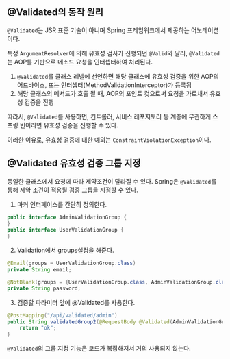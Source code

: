 ## @Validated의 동작 원리

`@Validated`는 JSR 표준 기술이 아니며 Spring 프레임워크에서 제공하는 어노테이션이다.


특정 `ArgumentResolver`에 의해 유효성 검사가 진행되던 `@Valid`와 달리,
`@Validated`는 AOP를 기반으로 메소드 요청을 인터셉터하여 처리된다.

1. `@Validated`를 클래스 레벨에 선언하면 해당 클래스에 유효성 검증을 위한 AOP의 어드바이스, 또는 인터셉터(MethodValidationInterceptor)가 등록됨
2. 해당 클래스의 메서드가 호출 될 때, AOP의 포인트 컷으로써 요청을 가로채서 유효성 검증을 진행


따라서, `@Validated`를 사용하면, 컨트롤러, 서비스 레포지토리 등 계층에 무관하게
스프링 빈이라면 유효성 검증을 진행할 수 있다.

이러한 이유로, 유효성 검증에 대한 예외는 `ConstraintViolationException`이다.




## @Validated 유효성 검증 그룹 지정

동일한 클래스에서 요청에 따라 제약조건이 달라질 수 있다.
Spring은 `@Validated`를 통해 제약 조건이 적용될 검증 그룹을 지정할 수 있다.

1. 마커 인터페이스를 간단히 정의한다.
```java
public interface AdminValidationGroup {
}
public interface UserValidationGroup {
}
```


2. Validation에서 groups설정을 해준다.
```java
@Email(groups = UserValidationGroup.class)
private String email;

@NotBlank(groups = {UserValidationGroup.class, AdminValidationGroup.class})
private String password;
```


3. 검증할 파라미터 앞에 @Validated를 사용한다.

```java
@PostMapping("/api/validated/admin")
public String validatedGroup2(@RequestBody @Validated(AdminValidationGroup.class) UserRequest request) {
    return "ok";
}
```

`@Validated`의 그룹 지정 기능은 코드가 복잡해져서 거의 사용되지 않는다.



